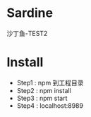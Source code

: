 # Sardine
沙丁鱼-TEST2

# Install
* Step1 : npm 到工程目录
* Step2 : npm install
* Step3 : npm start
* Step4 : localhost:8989
